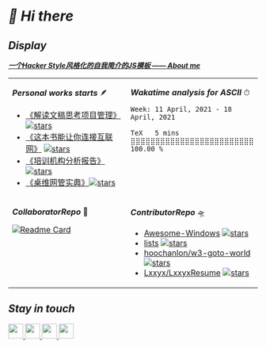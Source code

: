 # ***📌 Hi there*** 

## ***Display***

***[一个Hacker Style风格化的自我简介的JS模板 —— About me](https://hoochanlon.github.io/hoochanlon)*** 

<table width="800px">
<tr>

<td valign="top" width="50%">

***Personal works starts*** 🪶

<!-- Personal works starts -->

* [《解读文稿思考项目管理》](https://github.com/hoochanlon/reading-pm-by-lib) [![stars](https://img.shields.io/github/stars/hoochanlon/reading-pm-by-lib.svg?style=flat-square&logo=github)](https://github.com/hoochanlon/reading-pm-by-lib)
* [《这本书能让你连接互联网》](https://github.com/hoochanlon/fq-book) [![stars](https://img.shields.io/github/stars/hoochanlon/fq-book.svg?style=flat-square&logo=github)](https://github.com/hoochanlon/fq-book)
* [《培训机构分析报告》](https://github.com/apachecn/TI-Analysis) [![stars](https://img.shields.io/github/stars/apachecn/TI-Analysis.svg?style=flat-square&logo=github)](https://github.com/apachecn/TI-Analysis)
* [《桌维网管实典》](https://github.com/hoochanlon/helpdesk-guide)[![stars](https://img.shields.io/github/stars/hoochanlon/helpdesk-guide.svg??style=flat-square&logo=github)](https://github.com/hoochanlon/helpdesk-guide)
<!-- Personal works ends -->
</td>

<td valign="top" width="50%">
 
***Wakatime analysis for ASCII*** ⏱

<!--START_SECTION:waka-->
```text
Week: 11 April, 2021 - 18 April, 2021

TeX   5 mins          ⣿⣿⣿⣿⣿⣿⣿⣿⣿⣿⣿⣿⣿⣿⣿⣿⣿⣿⣿⣿⣿⣿⣿⣿⣿   100.00 % 
```
<!--END_SECTION:waka-->
</td>
</tr>

<td valign="top" width="50%">

***CollaboratorRepo*** 🧷
<!--start_CollaboratorRepo-->
[![Readme Card](https://github-readme-stats.vercel.app/api/pin/?username=dyweb&repo=awesome-resume-for-chinese)](https://github.com/dyweb/awesome-resume-for-chinese)
<!--end_CollaboratorRepo-->
</td>

<td valign="top" width="50%">

***ContributorRepo*** 🛸

<!-- ContributorRepo starts -->
*  [Awesome-Windows](https://github.com/Awesome-Windows/Awesome) [![stars](https://img.shields.io/github/stars/Awesome-Windows/Awesome.svg?style=social)](https://github.com/Awesome-Windows/Awesome)
* [lists](https://github.com/jnv/lists) [![stars](https://img.shields.io/github/stars/jnv/lists.svg?style=social)](https://github.com/jnv/lists)
* [hoochanlon/w3-goto-world](https://github.com/hoochanlon/w3-goto-world) [![stars](https://img.shields.io/github/stars/hoochanlon/w3-goto-world.svg?style=social)](https://github.com/hoochanlon/w3-goto-world)
* [Lxxyx/LxxyxResume](https://github.com/Lxxyx/LxxyxResume) [![stars](https://img.shields.io/github/stars/Lxxyx/LxxyxResume.svg?style=social)](https://github.com/Lxxyx/LxxyxResume)
<!-- ContributorRepo ends -->
</td>

  </tr>
  </table>


## ***Stay in touch***

<a href="https://hoochanlon.github.io">
<img height="30" width="30" img src="https://img.icons8.com/ios-filled/50/000000/github-2.png"/>
</a>

<a href="mailto:hoochanlon@outlook.com">
<img height="30" width="30" img src="https://img.icons8.com/cute-clipart/64/000000/apple-mail.png"/>
</a>

<a href="https://hoochanlon.github.io/assets/qr/wx.png">
        <img height="30" width="30" img src="https://img.icons8.com/doodle/48/000000/weixing.png"/>
 <!-- <img height="30" width="30" src="https://www.flaticon.com/svg/vstatic/svg/51/51834.svg?token=exp=1618735065~hmac=db3a891731ddfe2d9cd4bda13945c624">-->
</a>

<a href="https://steamcommunity.com/profiles/76561199012286628/">
        <img height="30" width="30" img src="https://img.icons8.com/fluent/48/000000/steam.png"/>
</a>
